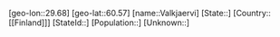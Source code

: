 ﻿---
location: [60.57,29.68]
type: City
tags:
- geo/City


SpocWebEntityId: 35182
isDeleted: false
confidential: public

---
[geo-lon::29.68]
[geo-lat::60.57]
[name::Valkjaervi]
[State::]
[Country::[[Finland]]]
[StateId::]
[Population::]
[Unknown::]

